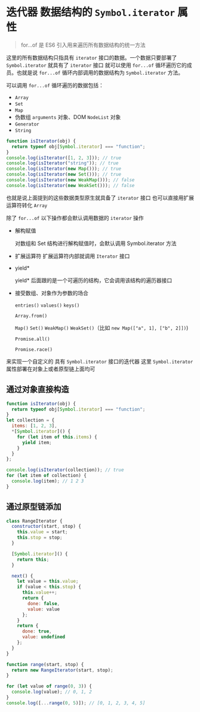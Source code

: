 # 迭代器 数据结构的 `Symbol.iterator` 属性

> for...of 是 ES6 引入用来遍历所有数据结构的统一方法

这里的所有数据结构只指具有 `iterator` 接口的数据。一个数据只要部署了 `Symbol.iterator` 就具有了 `iterator` 接口 就可以使用 `for...of` 循环遍历它的成员。也就是说 `for...of` 循环内部调用的数据结构为 `Symbol.iterator` 方法。

可以调用 `for...of` 循环遍历的数据包括：

- `Array`
- `Set`
- `Map`
- 伪数组 `arguments` 对象、DOM `NodeList` 对象
- `Generator`
- `String`

```js
function isIterator(obj) {
  return typeof obj[Symbol.iterator] === "function";
}
console.log(isIterator([1, 2, 3])); // true
console.log(isIterator("string")); // true
console.log(isIterator(new Map())); // true
console.log(isIterator(new Set())); // true
console.log(isIterator(new WeakMap())); // false
console.log(isIterator(new WeakSet())); // false
```

也就是说上面提到的这些数据类型原生就具备了 `iterator` 接口 也可以直接用扩展运算符转化 `Array`

除了 `for...of` 以下操作都会默认调用数据的 `iterator` 操作

- 解构赋值

  对数组和 Set 结构进行解构赋值时，会默认调用 Symbol.iterator 方法

- 扩展运算符
  扩展运算符内部就调用 `Iterator` 接口

- yield\*

  yield\* 后面跟的是一个可遍历的结构，它会调用该结构的遍历器接口

- 接受数组、对象作为参数的场合

  `entries()` `values()` `keys()`

  `Array.from()`

  `Map()` `Set()` `WeakMap()` `WeakSet()`（比如 `new Map(["a", 1], ["b", 2]])`)

  `Promise.all()`

  `Promise.race()`

来实现一个自定义的 具有 `Symbol.iterator` 接口的迭代器 这里 `Symbol.iterator` 属性部署在对象上或者原型链上面均可

## 通过对象直接构造

```js
function isIterator(obj) {
  return typeof obj[Symbol.iterator] === "function";
}
let collection = {
  items: [1, 2, 3],
  *[Symbol.iterator]() {
    for (let item of this.items) {
      yield item;
    }
  }
};

console.log(isIterator(collection)); // true
for (let item of collection) {
  console.log(item); // 1 2 3
}
```

## 通过原型链添加

```js
class RangeIterator {
  constructor(start, stop) {
    this.value = start;
    this.stop = stop;
  }

  [Symbol.iterator]() {
    return this;
  }

  next() {
    let value = this.value;
    if (value < this.stop) {
      this.value++;
      return {
        done: false,
        value: value
      };
    }
    return {
      done: true,
      value: undefined
    };
  }
}

function range(start, stop) {
  return new RangeIterator(start, stop);
}

for (let value of range(0, 3)) {
  console.log(value); // 0, 1, 2
}
console.log([...range(0, 5)]); // [0, 1, 2, 3, 4, 5]
```
